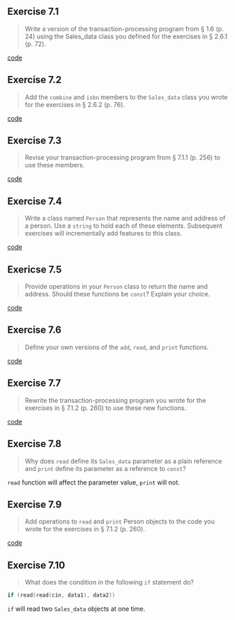 ## Exercise 7.1

> Write a version of the transaction-processing program from § 1.6 (p. 24) using the Sales_data class you defined for the exercises in § 2.6.1 (p. 72).

[code](ex7.1.cpp)

## Exercise 7.2

> Add the `combine` and `isbn` members to the `Sales_data` class you wrote for the exercises in § 2.6.2 (p. 76).

[code](ex7_2.cpp)

## Exercise 7.3

> Revise your transaction-processing program from § 7.1.1 (p. 256) to use these members.

[code](ex7_2.cpp)

## Exercise 7.4

> Write a class named `Person` that represents the name and address of a person. Use a `string` to hold each of these elements. Subsequent exercises will incrementally add features to this class.

[code](ex7_4.cpp)

## Exericse 7.5

> Provide operations in your `Person` class to return the name and address. Should these functions be `const`? Explain your choice.

[code](ex7_5.cpp)

## Exercise 7.6

> Define your own versions of the `add`, `read`, and `print` functions.

[code](ex7_6.h)

## Exercise 7.7

> Rewrite the transaction-processing program you wrote for the exercises in § 7.1.2 (p. 260) to use these new functions.

[code](ex7_7.cpp)

## Exercise 7.8

> Why does `read` define its `Sales_data` parameter as a plain reference and `print` define its parameter as a reference to `const`?

`read` function will affect the parameter value, `print` will not.

## Exercise 7.9

> Add operations to `read` and `print` Person objects to the code you wrote for the exercises in § 7.1.2 (p. 260).

[code](ex7_9.cpp)


## Exercise 7.10

> What does the condition in the following `if` statement do?
```cpp
if (read(read(cin, data1), data2))
```

`if` will read two `Sales_data` objects at one time.